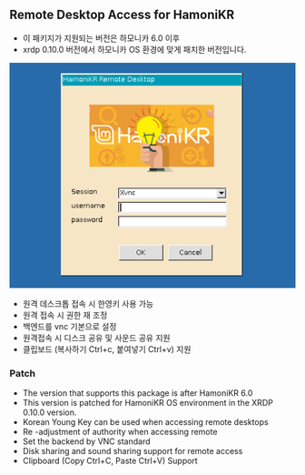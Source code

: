 ## Remote Desktop Access for HamoniKR

 * 이 패키지가 지원되는 버전은 하모니카 6.0 이후 
 * xrdp 0.10.0 버전에서 하모니카 OS 환경에 맞게 패치한 버전입니다.

![xrdp](./xrdp.png)

 * 원격 데스크톱 접속 시 한영키 사용 가능
 * 원격 접속 시 권한 재 조정
 * 백엔드를 vnc 기본으로 설정
 * 원격접속 시 디스크 공유 및 사운드 공유 지원
 * 클립보드 (복사하기 Ctrl+c, 붙여넣기 Ctrl+v) 지원

### Patch

* The version that supports this package is after HamoniKR 6.0
* This version is patched for HamoniKR OS environment in the XRDP 0.10.0 version.
* Korean Young Key can be used when accessing remote desktops
* Re -adjustment of authority when accessing remote
* Set the backend by VNC standard
* Disk sharing and sound sharing support for remote access
* Clipboard (Copy Ctrl+C, Paste Ctrl+V) Support 